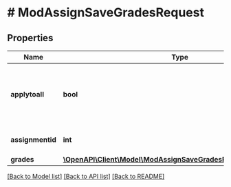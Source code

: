 # # ModAssignSaveGradesRequest

## Properties

Name | Type | Description | Notes
------------ | ------------- | ------------- | -------------
**applytoall** | **bool** | If true, this grade will be applied to all members of the group (for group assignments). |
**assignmentid** | **int** | The assignment id to operate on |
**grades** | [**\OpenAPI\Client\Model\ModAssignSaveGradesRequestGradesInner[]**](ModAssignSaveGradesRequestGradesInner.md) |  |

[[Back to Model list]](../../README.md#models) [[Back to API list]](../../README.md#endpoints) [[Back to README]](../../README.md)
